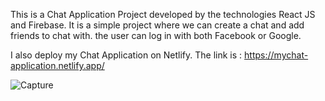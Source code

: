 This is a Chat Application Project developed by the technologies React JS and Firebase.
It is a simple project where we can create a chat and add friends to chat with.
the user can log in with both Facebook or Google.

I also deploy my Chat Application on Netlify. The link is : https://mychat-application.netlify.app/

![Capture](https://user-images.githubusercontent.com/69435746/179403756-b7864530-6b7d-4c5e-8ff0-5f4c252a9681.PNG)
